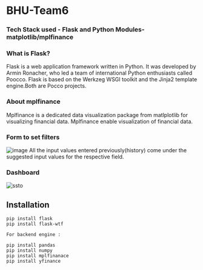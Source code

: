 # BHU-Team6

### Tech Stack used - Flask and Python Modules- matplotlib/mplfinance

### What is Flask?
Flask is a web application framework written in Python. It was developed by Armin Ronacher, who led a team of international Python enthusiasts called Poocco. Flask is based on the Werkzeg WSGI toolkit and the Jinja2 template engine.Both are Pocco projects.

###  About mplfinance
Mplfinance is a dedicated data visualization package from matlplotlib for visualizing financial data. Mplfinance enable visualization of financial data.


### Form to set filters 
![image](https://user-images.githubusercontent.com/62561786/131216323-9eafc166-fe02-475b-a5f6-eaf2b9baf978.png)
All the input values entered previously(history) come under the suggested input values for the respective field. 

### Dashboard 
![ssto](https://user-images.githubusercontent.com/76526892/131219514-18b46ca9-7951-462d-9d0f-f263ad729924.png)


## Installation

```
pip install flask
pip install flask-wtf
```
```
For backend engine : 

pip install pandas
pip install numpy
pip install mplfinanace
pip install yfinance
```
